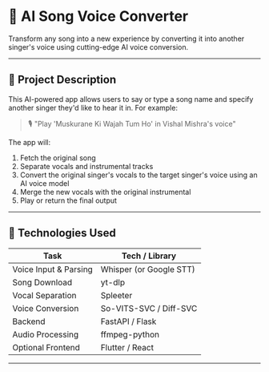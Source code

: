 # 🎵 AI Song Voice Converter

Transform any song into a new experience by converting it into another singer's voice using cutting-edge AI voice conversion.

---

## 🚀 Project Description

This AI-powered app allows users to say or type a song name and specify another singer they'd like to hear it in. For example:

> 🎙️ "Play 'Muskurane Ki Wajah Tum Ho' in Vishal Mishra's voice"

The app will:
1. Fetch the original song
2. Separate vocals and instrumental tracks
3. Convert the original singer's vocals to the target singer's voice using an AI voice model
4. Merge the new vocals with the original instrumental
5. Play or return the final output

---

## 🧠 Technologies Used

| Task                         | Tech / Library              |
|------------------------------|-----------------------------|
| Voice Input & Parsing        | Whisper (or Google STT)     |
| Song Download                | yt-dlp                      |
| Vocal Separation             | Spleeter                    |
| Voice Conversion             | So-VITS-SVC / Diff-SVC      |
| Backend                      | FastAPI / Flask             |
| Audio Processing             | ffmpeg-python               |
| Optional Frontend            | Flutter / React             |

---

